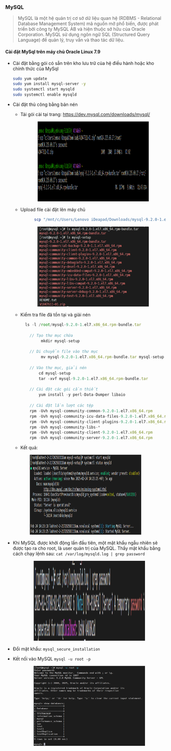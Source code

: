 ### MySQL
>MySQL là một hệ quản trị cơ sở dữ liệu quan hệ (RDBMS - Relational Database Management System) mã nguồn mở phổ biến, được phát triển bởi công ty MySQL AB và hiện thuộc sở hữu của Oracle Corporation. MySQL sử dụng ngôn ngữ SQL (Structured Query Language) để quản lý, truy vấn và thao tác dữ liệu.

#### Cài đặt MySql trên máy chủ Oracle Linux 7.9
- Cài đặt bằng gói có sẵn trên kho lưu trữ của hệ điều hành hoặc kho chính thức của MySql
  ```bash
  sudo yum update 
  sudo yum install mysql-server -y
  sudo systemctl start mysqld
  sudo systemctl enable mysqld
  ```
- Cài đặt thủ công bằng bản nén
    - Tải gói cài tại trang: https://dev.mysql.com/downloads/mysql/
           <div align="center">
          <img src="image/im2.png" width="350" height="250" />
        </div>
    - Upload file cài đặt lên máy chủ
    
        ```bash
              scp "/mnt/c/Users/Lenovo iDeapad/Downloads/mysql-9.2.0-1.el7.x86_64.rpm-bundle.tar" root@14.225.69.27:/root/
        ```
         <div align="center">
          <img src="image/im3.png" width="350" height="250" />
        </div>
    - Kiểm tra file đã tồn tại và giải nén 
    
        ```javascript
          ls -l /root/mysql-9.2.0-1.el7.x86_64.rpm-bundle.tar
      
            // Tạo thư mục chứa
                 mkdir mysql-setup
            
            // Di chuyển file vào thư mục
                 mv mysql-9.2.0-1.el7.x86_64.rpm-bundle.tar mysql-setup
            
            // Vào thư mục, giải nén
                cd mysql-setup
                tar -xvf mysql-9.2.0-1.el7.x86_64.rpm-bundle.tar
            
            // Cài đặt các gói cần thiết
                yum install -y perl-Data-Dumper libaio
            
            // Cài đặt lần lượt các tệp
            rpm -Uvh mysql-community-common-9.2.0-1.el7.x86_64.rpm
            rpm -Uvh mysql-community-icu-data-files-9.2.0-1.el7.x86_64.rpm
            rpm -Uvh mysql-community-client-plugins-9.2.0-1.el7.x86_64.rpm
            rpm -Uvh mysql-community-libs-*
            rpm -Uvh mysql-community-client-9.2.0-1.el7.x86_64.rpm
            rpm -Uvh mysql-community-server-9.2.0-1.el7.x86_64.rpm
         ```
  - Kết quả: 
<div align="center">
  <img src="image/im4.png" width="350" height="250" />
</div>

- Khi MySQL được khởi động lần đầu tiên, một mật khẩu ngẫu nhiên sẽ được tạo ra cho root, là user quản trị của MySQL. Thấy mật khẩu bằng cách chạy lệnh sau: `cat /var/log/mysqld.log | grep password`
    <div align="center">
      <img src="image/im5.png" width="350" height="250" />
    </div>
- Đổi mật khẩu: `mysql_secure_installation`

- Kết nối vào MySQL `mysql -u root -p`
  <div align="center">
    <img src="image/im6.png" width="350" height="250" />
  </div>
